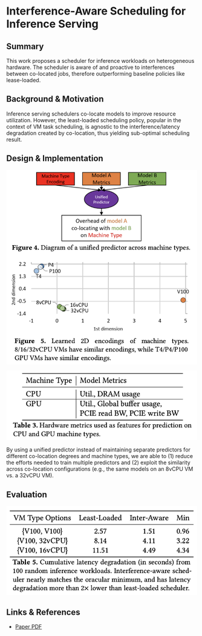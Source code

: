 # Interference-Aware Scheduling for Inference Serving

## Summary

This work proposes a scheduler for inference workloads on heterogeneous hardware. The scheduler is aware of and proactive to interferences between co-located jobs, therefore outperforming baseline policies like lease-loaded.

## Background & Motivation

Inference serving schedulers co-locate models to improve resource utilization. However, the least-loaded scheduling policy, popular in the context of VM task scheduling, is agnostic to the interference/latency degradation created by co-location, thus yielding sub-optimal scheduling result.&#x20;

## Design & Implementation

![](<../../.gitbook/assets/Screen Shot 2022-06-30 at 2.24.04 PM.png>)

![](<../../.gitbook/assets/Screen Shot 2022-06-30 at 2.29.56 PM.png>)

By using a unified predictor instead of maintaining separate predictors for different co-location degrees and machine types, we are able to (1) reduce the efforts needed to train multiple predictors and (2) exploit the similarity across co-location configurations (e.g., the same models on an 8vCPU VM vs. a 32vCPU VM).

## Evaluation

![](<../../.gitbook/assets/Screen Shot 2022-06-30 at 2.37.57 PM.png>)

## Links & References

* [Paper PDF](https://dl.acm.org/doi/pdf/10.1145/3437984.3458837)
